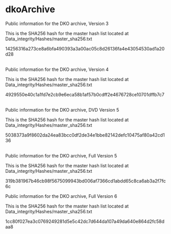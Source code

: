 # dkoArchive
Public information for the DKO archive, Version 3

This is the SHA256 hash for the master hash list located at Data_integrity/Hashes/master_sha256.txt

14256316a273ce8a6bfa490393a3a00ac05c8d26136fa4e43054530ad1a20d28


\
Public information for the DKO archive, Version 4

This is the SHA256 hash for the master hash list located at Data_integrity/Hashes/master_sha256.txt

4929550e40c1a1fd7e2cb9e6eca58b1af57b0cdff2e4676728ce10701dffb7c7


\
Public information for the DKO archive, DVD Version 5

This is the SHA256 hash for the master hash list located at Data_integrity/Hashes/master_sha256.txt

5038373a9f8602da24ea83bcc0df2de34e1bbe82142defc10475af80a42cd136


\
Public information for the DKO archive, Full Version 5

This is the SHA256 hash for the master hash list located at Data_integrity/Hashes/master_sha256.txt

319b381967b46cb98f5675099943bd006af7366cd1abdd65c8ca6ab3a2f7fc6c



Public information for the DKO archive, Full Version 6

This is the SHA256 hash for the master hash list located at Data_integrity/Hashes/master_sha256.txt

1cc80f027ea3c0769249281d5e5c42dc7d644da107a49da640e864d2fc58daa8
